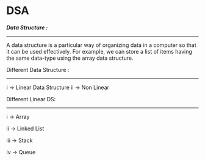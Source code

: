 # DSA
***Data Structure :*** 
***************************************************************************************************************************
A data structure is a particular way of organizing data in a computer so that it can be used effectively.
For example, we can store a list of items having the same data-type using the array data structure.

Different Data Structure :
**************************************
i  -> Linear Data Structure
ii -> Non Linear

Different Linear DS:
**************************************
i -> Array

ii -> Linked List

iii -> Stack

iv -> Queue
